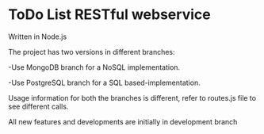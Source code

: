# ToDo List RESTful webservice
Written in Node.js

The project has two versions in different branches: 

-Use MongoDB branch for a NoSQL implementation.

-Use PostgreSQL branch for a SQL based-implementation.

Usage information for both the branches is different, refer to routes.js file to see different calls.

All new features and developments are initially in development branch
